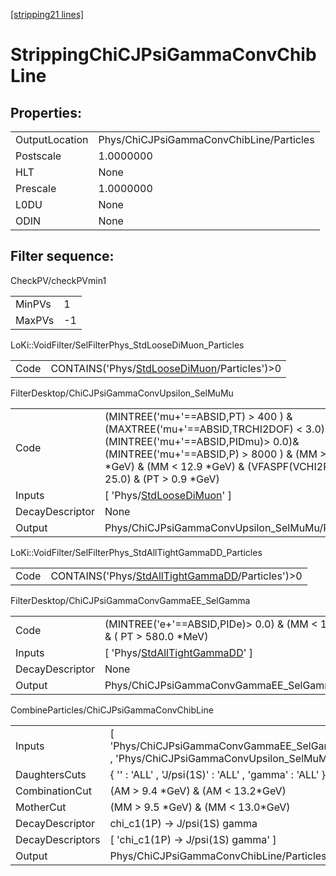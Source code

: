 [[stripping21 lines]](./stripping21-index)

# StrippingChiCJPsiGammaConvChibLine

## Properties:

|                |                                          |
|----------------|------------------------------------------|
| OutputLocation | Phys/ChiCJPsiGammaConvChibLine/Particles |
| Postscale      | 1.0000000                                |
| HLT            | None                                     |
| Prescale       | 1.0000000                                |
| L0DU           | None                                     |
| ODIN           | None                                     |

## Filter sequence:

CheckPV/checkPVmin1

|        |     |
|--------|-----|
| MinPVs | 1   |
| MaxPVs | -1  |

LoKi::VoidFilter/SelFilterPhys_StdLooseDiMuon_Particles

|      |                                                                                              |
|------|----------------------------------------------------------------------------------------------|
| Code | CONTAINS('Phys/[StdLooseDiMuon](./stripping21-commonparticles-stdloosedimuon)/Particles')\>0 |

FilterDesktop/ChiCJPsiGammaConvUpsilon_SelMuMu

|                 |                                                                                                                                                                                                                                                   |
|-----------------|---------------------------------------------------------------------------------------------------------------------------------------------------------------------------------------------------------------------------------------------------|
| Code            | (MINTREE('mu+'==ABSID,PT) \> 400 ) & (MAXTREE('mu+'==ABSID,TRCHI2DOF) \< 3.0) & (MINTREE('mu+'==ABSID,PIDmu)\> 0.0)& (MINTREE('mu+'==ABSID,P) \> 8000 ) & (MM \> 9.0 \*GeV) & (MM \< 12.9 \*GeV) & (VFASPF(VCHI2PDOF)\< 25.0) & (PT \> 0.9 \*GeV) |
| Inputs          | [ 'Phys/[StdLooseDiMuon](./stripping21-commonparticles-stdloosedimuon)' ]                                                                                                                                                                       |
| DecayDescriptor | None                                                                                                                                                                                                                                              |
| Output          | Phys/ChiCJPsiGammaConvUpsilon_SelMuMu/Particles                                                                                                                                                                                                   |

LoKi::VoidFilter/SelFilterPhys_StdAllTightGammaDD_Particles

|      |                                                                                                      |
|------|------------------------------------------------------------------------------------------------------|
| Code | CONTAINS('Phys/[StdAllTightGammaDD](./stripping21-commonparticles-stdalltightgammadd)/Particles')\>0 |

FilterDesktop/ChiCJPsiGammaConvGammaEE_SelGamma

|                 |                                                                                     |
|-----------------|-------------------------------------------------------------------------------------|
| Code            | (MINTREE('e+'==ABSID,PIDe)\> 0.0) & (MM \< 100.0 \*MeV) & ( PT \> 580.0 \*MeV)      |
| Inputs          | [ 'Phys/[StdAllTightGammaDD](./stripping21-commonparticles-stdalltightgammadd)' ] |
| DecayDescriptor | None                                                                                |
| Output          | Phys/ChiCJPsiGammaConvGammaEE_SelGamma/Particles                                    |

CombineParticles/ChiCJPsiGammaConvChibLine

|                  |                                                                                          |
|------------------|------------------------------------------------------------------------------------------|
| Inputs           | [ 'Phys/ChiCJPsiGammaConvGammaEE_SelGamma' , 'Phys/ChiCJPsiGammaConvUpsilon_SelMuMu' ] |
| DaughtersCuts    | { '' : 'ALL' , 'J/psi(1S)' : 'ALL' , 'gamma' : 'ALL' }                                   |
| CombinationCut   | (AM \> 9.4 \*GeV) & (AM \< 13.2\*GeV)                                                    |
| MotherCut        | (MM \> 9.5 \*GeV) & (MM \< 13.0\*GeV)                                                    |
| DecayDescriptor  | chi_c1(1P) -\> J/psi(1S) gamma                                                           |
| DecayDescriptors | [ 'chi_c1(1P) -\> J/psi(1S) gamma' ]                                                   |
| Output           | Phys/ChiCJPsiGammaConvChibLine/Particles                                                 |
